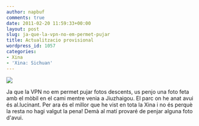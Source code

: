 ```yaml
---
author: napbuf
comments: true
date: 2011-02-20 11:59:33+00:00
layout: post
slug: ja-que-la-vpn-no-em-permet-pujar
title: Actualitzacio provisional
wordpress_id: 1057
categories:
- Xina
- 'Xina: Sichuan'
---
```


![](http://napbuf.files.wordpress.com/2011/02/190220111111.jpg)

Ja que la VPN no em permet pujar fotos descents, us penjo una foto feta amb el mòbil en el cami mentre venia a Jiuzhaigou. El parc on he anat avui és al.lucinant. Per ara és el millor que he vist en tota la Xina i no és perquè la resta no hagi valgut la pena! Demà al matí provaré de penjar alguna foto d'avui.
